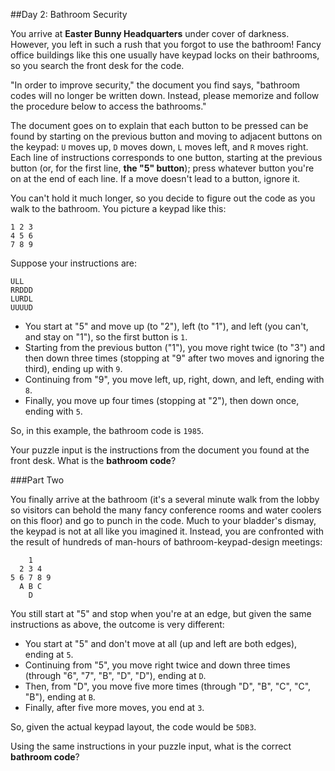 ##Day 2: Bathroom Security

You arrive at **Easter Bunny Headquarters** under cover of darkness. However, you left in such a rush that you forgot to use the bathroom! Fancy office buildings like this one usually have keypad locks on their bathrooms, so you search the front desk for the code.

"In order to improve security," the document you find says, "bathroom codes will no longer be written down. Instead, please memorize and follow the procedure below to access the bathrooms."

The document goes on to explain that each button to be pressed can be found by starting on the previous button and moving to adjacent buttons on the keypad: `U` moves up, `D` moves down, `L` moves left, and `R` moves right. Each line of instructions corresponds to one button, starting at the previous button (or, for the first line, **the "5" button**); press whatever button you're on at the end of each line. If a move doesn't lead to a button, ignore it.

You can't hold it much longer, so you decide to figure out the code as you walk to the bathroom. You picture a keypad like this:

```
1 2 3
4 5 6
7 8 9

```

Suppose your instructions are:

```
ULL
RRDDD
LURDL
UUUUD
```

*   You start at "5" and move up (to "2"), left (to "1"), and left (you can't, and stay on "1"), so the first button is `1`.
*   Starting from the previous button ("1"), you move right twice (to "3") and then down three times (stopping at "9" after two moves and ignoring the third), ending up with `9`.
*   Continuing from "9", you move left, up, right, down, and left, ending with `8`.
*   Finally, you move up four times (stopping at "2"), then down once, ending with `5`.

So, in this example, the bathroom code is `1985`.

Your puzzle input is the instructions from the document you found at the front desk. What is the **bathroom code**?


###Part Two

You finally arrive at the bathroom (it's a several minute walk from the lobby so visitors can behold the many fancy conference rooms and water coolers on this floor) and go to punch in the code. Much to your bladder's dismay, the keypad is not at all like you imagined it. Instead, you are confronted with the result of hundreds of man-hours of <span title="User Group 143 found a diamond shape to be the most environmentally friendly.">bathroom-keypad-design meetings:</span>

```
    1
  2 3 4
5 6 7 8 9
  A B C
    D
```

You still start at "5" and stop when you're at an edge, but given the same instructions as above, the outcome is very different:

*   You start at "5" and don't move at all (up and left are both edges), ending at `5`.
*   Continuing from "5", you move right twice and down three times (through "6", "7", "B", "D", "D"), ending at `D`.
*   Then, from "D", you move five more times (through "D", "B", "C", "C", "B"), ending at `B`.
*   Finally, after five more moves, you end at `3`.

So, given the actual keypad layout, the code would be `5DB3`.

Using the same instructions in your puzzle input, what is the correct **bathroom code**?
